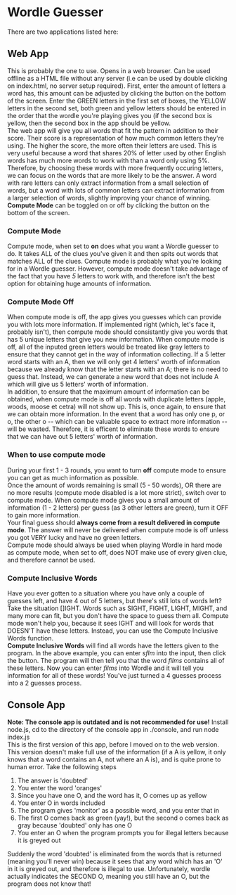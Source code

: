 # Wordle Guesser
There are two applications listed here:
## Web App
This is probably the one to use. Opens in a web browser. Can be used offline as a HTML file without any server (i.e can be used by double clicking on index.html, no server setup required). First, enter the amount of letters a word has, this amount can be adjusted by clicking the button on the bottom of the screen. Enter the GREEN letters in the first set of boxes, the YELLOW letters in the second set, both green and yellow letters should be entered in the order that the wordle you're playing gives you (if the second box is yellow, then the second box in the app should be yellow.
<br>
The web app will give you all words that fit the pattern in addition to their score. Their score is a representation of how much common letters they're using. The higher the score, the more often their letters are used. This is very useful because a word that shares 20% of letter used by other English words has much more words to work with than a word only using 5%. Therefore, by choosing these words with more frequently occuring letters, we can focus on the words that are more likely to be the answer. A word with rare letters can only extract information from a small selection of words, but a word with lots of common letters can extract information from a larger selection of words, slightly improving your chance of winning.
<br>
**Compute Mode** can be toggled on or off by clicking the button on the bottom of the screen.
### Compute Mode
Compute mode, when set to **on** does what you want a Wordle guesser to do. It takes ALL of the clues you've given it and then spits out words that matches ALL of the clues. Compute mode is probably what you're looking for in a Wordle guesser. However, compute mode doesn't take advantage of the fact that you have *5* letters to work with, and therefore isn't the best option for obtaining huge amounts of information.
### Compute Mode Off
When compute mode is off, the app gives you guesses which can provide you with lots more information. If implemented right (which, let's face it, probably isn't), then compute mode should consistantly give you words that has 5 unique letters that give you new information. When compute mode is off, all of the inputed green letters would be treated like gray letters to ensure that they cannot get in the way of information collecting. If a 5 letter word starts with an A, then we will only get 4 letters' worth of information because we already know that the letter starts with an A; there is no need to guess that. Instead, we can generate a new word that does not include A which will give us 5 letters' worth of information.
<br>
In addition, to ensure that the maximum amount of information can be obtained, when compute mode is off all words with duplicate letters (apple, woods, moose et cetra) will not show up. This is, once again, to ensure that we can obtain more information. In the event that a word has only one p, or o, the other o  -- which can be valuable space to extract more information -- will be wasted. Therefore, it is efficent to eliminate these words to ensure that we can have out 5 letters' worth of information.
### When to use compute mode
During your first 1 - 3 rounds, you want to turn **off** compute mode to ensure you can get as much information as possible.
<br>
Once the amount of words remaining is small (5 - 50 words), OR there are no more results (compute mode disabled is a lot more strict), switch over to compute mode.
When compute mode gives you a small amount of information (1 - 2 letters) per guess (as 3 other letters are green), turn it OFF to gain more information.
<br>
Your final guess should **always come from a result delivered in compute mode**. The answer will never be delivered when compute mode is off unless you got VERY lucky and have no green letters.
<br>
Compute mode should always be used when playing Wordle in hard mode as compute mode, when set to off, does NOT make use of every given clue, and therefore cannot be used.
### Compute Inclusive Words
Have you ever gotten to a situation where you have only a couple of guesses left, and have 4 out of 5 letters, but there's still lots of words left?
<br>
Take the situation []IGHT. Words such as SIGHT, FIGHT, LIGHT, MIGHT, and many more can fit, but you don't have the space to guess them all. Compute mode won't help you, because it sees IGHT and will look for words that DOESN'T have these letters. Instead, you can use the Compute Inclusive Words function.
<br>
**Compute Inclusive Words** will find all words have the letters given to the program. In the above example, you can enter *sflm* into the input, then click the button. The program will then tell you that the word *films* contains all of these letters. Now you can enter *films* into Wordle and it will tell you information for all of these words! You've just turned a 4 guesses process into a 2 guesses process.
## Console App
**Note: The console app is outdated and is not recommended for use!**
Install node.js, cd to the directory of the console app in ./console, and run node index.js
<br>
This is the first version of this app, before I moved on to the web version. This version doesn't make full use of the information (if a A is yellow, it only knows that a word contains an A, not where an A is), and is quite prone to human error. Take the following steps
<ol>
  <li>The answer is 'doubted'</li>
  <li>You enter the word 'oranges'</li>
  <li>Since you have one O, and the word has it, O comes up as yellow</li>
  <li>You enter O in words included</li>
  <li>The program gives 'monitor' as a possible word, and you enter that in</li>
  <li>The first O comes back as green (yay!), but the second o comes back as gray because 'doubted' only has one O</li>
  <li>You enter an O when the program prompts you for illegal letters because it is greyed out</li>
</ol>
Suddenly the word 'doubted' is eliminated from the words that is returned (meaning you'll never win) because it sees that any word which has an 'O' in it is greyed out, and therefore is illegal to use. Unfortunately, wordle actually indicates the SECOND O, meaning you still have an O, but the program does not know that!
